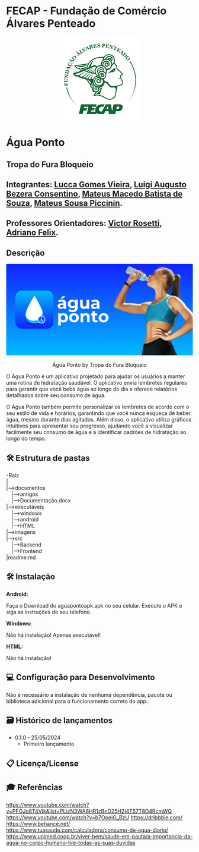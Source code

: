 # FECAP - Fundação de Comércio Álvares Penteado

<div align="center">
  <img src="Imagens/logofecap.png">
</div>

# Água Ponto
## Tropa do Fura Bloqueio

## Integrantes: [Lucca Gomes Vieira](URL), [Luigi Augusto Bezera Consentino](URL), [Mateus Macedo Batista de Souza](URL), [Mateus Sousa Piccinin](URL).

## Professores Orientadores: [Victor Rosetti](https://www.linkedin.com/in/victorbarq/), [Adriano Felix](https://br.linkedin.com/in/adriano-valente-534576135).

## Descrição

<div align="center">
  <img src="Imagens/capa.png">
  <p>Água Ponto by Tropa do Fura Bloqueio</p>
</div>

O Água Ponto é um aplicativo projetado para ajudar os usuários a manter uma rotina de hidratação saudável. O aplicativo envia lembretes regulares para garantir que você beba água ao longo do dia e oferece relatórios detalhados sobre seu consumo de água.

O Água Ponto também permite personalizar os lembretes de acordo com o seu estilo de vida e horários, garantindo que você nunca esqueça de beber água, mesmo durante dias agitados. Além disso, o aplicativo utiliza gráficos intuitivos para apresentar seu progresso, ajudando você a visualizar facilmente seu consumo de água e a identificar padrões de hidratação ao longo do tempo.

## 🛠️ Estrutura de pastas

-Raiz  
|  
|-->documentos  
 |-->antigos  
 |-->Documentação.docx  
|-->executáveis  
 |-->windows  
 |-->android  
 |-->HTML  
|-->imagens  
|-->src  
 |-->Backend  
 |-->Frontend  
|readme.md  

## 🛠️ Instalação

<b>Android:</b>

Faça o Download do aguapontoapk.apk no seu celular.
Execute o APK e siga as instruções de seu telefone.

<b>Windows:</b>

Não há instalação! Apenas executável!

<b>HTML:</b>

Não há instalação!


## 💻 Configuração para Desenvolvimento

Não é necessário a instalação de nenhuma dependência, pacote ou biblioteca adicional para o funcionamento correto do app.

## 🗃 Histórico de lançamentos

* 0.1.0 - 25/05/2024
    * Primeiro lançamento
    

## 📋 Licença/License

## 🎓 Referências
https://www.youtube.com/watch?v=PFOJo8T4VIk&list=PLizN3WA8HR1zBnD25H2I4T57T8D4RcmWQ
https://www.youtube.com/watch?v=b7OoeiG_BzU
https://dribbble.com/
https://www.behance.net/
https://www.tuasaude.com/calculadora/consumo-de-agua-diario/
https://www.unimed.coop.br/viver-bem/saude-em-pauta/a-importancia-da-agua-no-corpo-humano-tire-todas-as-suas-duvidas



